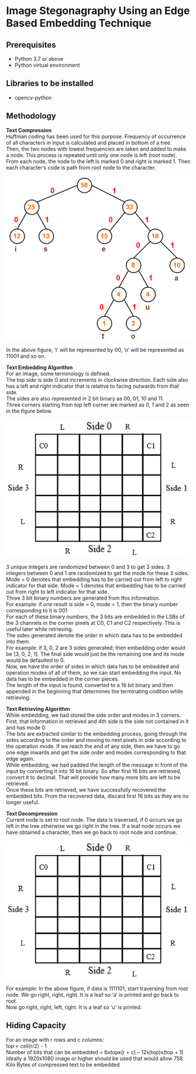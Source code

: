# Image Stegonagraphy Using an Edge Based Embedding Technique
## Prerequisites
- Python 3.7 or above
- Python virtual environment

## Libraries to be installed
- opencv-python

## Methodology
<b>Text Compression</b><br>
Huffman coding has been used for this purpose. Frequency of occurrence of all characters in input is calculated and placed in bottom of a tree.
<br>Then, the two nodes with lowest frequencies are taken and added to make a node. This process is repeated until only one node is left (root node).
<br>From each node, the node to the left is marked 0 and right is marked 1. Then each character’s code is path from root node to the character.

![Huffman Coding](images/huffman.PNG)

In the above figure, ‘i’ will be represented by 00, ‘o’ will be represented as 11001 and so on.

<b>Text Embedding Algorithm</b><br>
For an image, some terminology is defined.
<br>The top side is side 0 and increments in clockwise direction. Each side also has a left and right indicator that is relative to facing outwards from that side.
<br>The sides are also represented in 2 bit binary as 00, 01, 10 and 11.
<br>Three corners starting from top left corner are marked as 0, 1 and 2 as seen in the figure below.

![Image Terminology](images/imgTerms.PNG)

3 unique integers are randomized between 0 and 3 to get 3 sides. 3 integers between 0 and 1 are randomized to get the mode for these 3 sides.
<br>Mode = 0 denotes that embedding has to be carried out from left to right indicator for that side. Mode = 1 denotes that embedding has to be carried out from right to left indicator for that side.
<br>Three 3 bit binary numbers are generated from this information.
<br>For example: if one result is side = 0, mode = 1, then the binary number corresponding to it is 001
<br>For each of these binary numbers, the 3 bits are embedded in the LSBs of the 3 channels in the corner pixels at C0, C1 and C2 respectively. This is useful later while retrieving.
<br>The sides generated denote the order in which data has to be embedded into them.
<br>For example: if 3, 0, 2 are 3 sides generated; then embedding order would be [3, 0, 2, 1]. The final side would just be the remaining one and its mode would be defaulted to 0.
<br>Now, we have the order of sides in which data has to be embedded and operation modes of all of them, so we can start embedding the input. No data has to be embedded in the corner pieces.
<br>The length of the input is found, converted to a 16 bit binary and then appended in the beginning that determines the terminating codition while retrieving.

<b>Text Retrieving Algorithm</b><br>
While embedding, we had stored the side order and modes in 3 corners. First, that information in retrieved and 4th side is the side not contained in it and has mode 0.
<br>The bits are extracted similar to the embedding process, going through the sides according to the order and moving to next pixels in side according to the operation mode. If we reach the end of any side, then we have to go one edge inwards and get the side order and modes corresponding to that edge again.
<br>While embedding, we had padded the length of the message in front of the input by converting it into 16 bit binary. So after first 16 bits are retrieved, convert it to decimal. That will provide how many more bits are left to be retrieved.
<br>Once these bits are retrieved, we have successfully recovered the embedded bits. From the recovered data, discard first 16 bits as they are no longer useful.

<b>Text Decompression</b><br>
Current node is set to root node. The data is traversed, if 0 occurs we go left in the tree otherwise we go right in the tree. If a leaf node occurs we have obtained a character, then we go back to root node and continue.

![Image Terminology](images/imgTerms.PNG)

For example: In the above figure, if data is 1111101, start traversing from root node. We go right, right, right. It is a leaf so ‘a’ is printed and go back to root. <br>Now go right, right, left, right. It is a leaf so ‘u’ is printed.

## Hiding Capacity
For an image with r rows and c columns:
<br>top = ceil(r/2) - 1
<br>Number of bits that can be embedded = 6xtopx(r + c) – 12x(top)x(top + 1)
<br>Ideally a 1920x1080 image or higher should be used that would allow 758 Kilo Bytes of compressed text to be embedded
